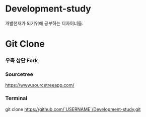 # Development-study
개발천재가 되기위해 공부하는 디자이너들.

# Git Clone
### 우측 상단 Fork

### Sourcetree
https://www.sourcetreeapp.com/

### Terminal
git clone https://github.com/`USERNAME`/Development-study.git


